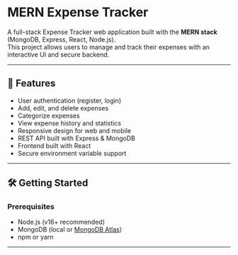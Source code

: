 # MERN Expense Tracker

A full-stack Expense Tracker web application built with the **MERN stack** (MongoDB, Express, React, Node.js).  
This project allows users to manage and track their expenses with an interactive UI and secure backend.

---

## 🚀 Features

- User authentication (register, login)
- Add, edit, and delete expenses
- Categorize expenses
- View expense history and statistics
- Responsive design for web and mobile
- REST API built with Express & MongoDB
- Frontend built with React
- Secure environment variable support

---

## 🛠️ Getting Started

### Prerequisites

- Node.js (v16+ recommended)
- MongoDB (local or [MongoDB Atlas](https://www.mongodb.com/cloud/atlas))
- npm or yarn

---


